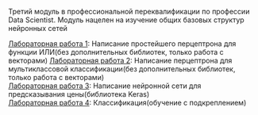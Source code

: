 Третий модуль в профессиональной переквалификации по профессии Data Scientist. Модуль нацелен на изучение общих базовых структур нейронных сетей
                                                  
[Лабораторная работа 1](https://github.com/lukianchik/NN/blob/main/nn-lab-1.ipynb): Написание простейшего перцептрона для функции ИЛИ(без дополнительных библиотек, только работа с векторами)                                                                 [Лабораторная работа 2](https://github.com/lukianchik/NN/blob/main/nn-lab-2.ipynb): Написание перцептрона для мультиклассовой классификации(без дополнительных библиотек, только работа с векторами)                                                                                                     
[Лабораторная работа 3](https://github.com/lukianchik/NN/blob/main/nn-lab-3.ipynb): Написание нейронной сети для предсказывания цены(библиотека Keras)                                                  
[Лабораторная работа 4](https://github.com/lukianchik/NN/blob/main/nn-lab-4.ipynb): Классификация(обучение с подкреплением)                                              

